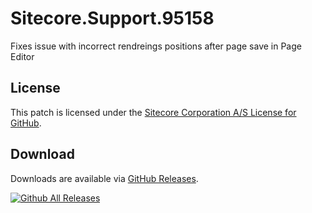 # Sitecore.Support.95158
Fixes issue with incorrect rendreings positions after page save in Page Editor

## License  
This patch is licensed under the [Sitecore Corporation A/S License for GitHub](https://github.com/sitecoresupport/Sitecore.Support.95158/blob/master/LICENSE).  

## Download  
Downloads are available via [GitHub Releases](https://github.com/sitecoresupport/Sitecore.Support.95158/releases).  

[![Github All Releases](https://img.shields.io/github/downloads/SitecoreSupport/Sitecore.Support.95158/total.svg)](https://github.com/SitecoreSupport/Sitecore.Support.95158/releases)
